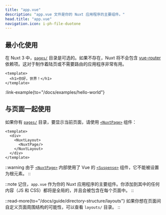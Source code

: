 ```yaml
---
title: "app.vue"
description: "app.vue 文件是你的 Nuxt 应用程序的主要组件。"
head.title: "app.vue"
navigation.icon: i-ph-file-duotone
---
```


## 最小化使用

在 Nuxt 3 中，[`pages/`](/docs/guide/directory-structure/pages) 目录是可选的。如果不存在，Nuxt 将不会包含 [vue-router](https://router.vuejs.org) 依赖项。这对于制作着陆页或不需要路由的应用程序非常有用。

```vue [app.vue]
<template>
  <h1>你好，世界！</h1>
</template>
```

:link-example{to="/docs/examples/hello-world"}

## 与页面一起使用

如果你有 [`pages/`](/docs/guide/directory-structure/pages) 目录，要显示当前页面，请使用 [`<NuxtPage>`](/docs/api/components/nuxt-page) 组件：

```vue [app.vue]
<template>
  <div>
    <NuxtLayout>
      <NuxtPage/>
    </NuxtLayout>
  </div>
</template>
```

::warning
由于 [`<NuxtPage>`](/docs/api/components/nuxt-page) 内部使用了 Vue 的 [`<Suspense>`](https://vuejs.org/guide/built-ins/suspense.html#suspense) 组件，它不能被设置为根元素。
::

::note
记住，`app.vue` 作为你的 Nuxt 应用程序的主要组件。你添加到其中的任何内容（JS 和 CSS）都将是全局的，并且会被包含在每个页面中。
::

::read-more{to="/docs/guide/directory-structure/layouts"}
如果你想在页面间自定义页面周围结构的可能性，可以查看 `layouts/` 目录。
::
